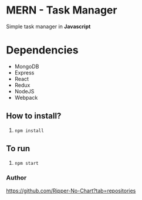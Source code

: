# MERN - Task Manager

Simple task manager in **Javascript**

# Dependencies

- MongoDB
- Express
- React
- Redux
- NodeJS
- Webpack

## How to install?

1) `npm install`

## To run

1) `npm start`

### Author

https://github.com/Ripper-No-Chart?tab=repositories